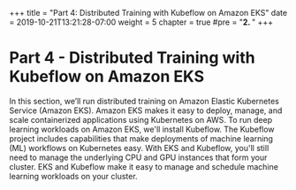 +++
title = "Part 4: Distributed Training with Kubeflow on Amazon EKS"
date = 2019-10-21T13:21:28-07:00
weight = 5
chapter = true
#pre = "<b>2. </b>"
+++

# Part 4 - Distributed Training with Kubeflow on Amazon EKS

In this section, we’ll run distributed training on Amazon Elastic Kubernetes Service (Amazon EKS). Amazon EKS makes it easy to deploy, manage, and scale containerized applications using Kubernetes on AWS. To run deep learning workloads on Amazon EKS, we'll install Kubeflow. The Kubeflow project includes capabilities that make deployments of machine learning (ML) workflows on Kubernetes easy. With EKS and Kubeflow, you'll still need to manage the underlying CPU and GPU instances that form your cluster. EKS and Kubeflow make it easy to manage and schedule machine learning workloads on your cluster.
